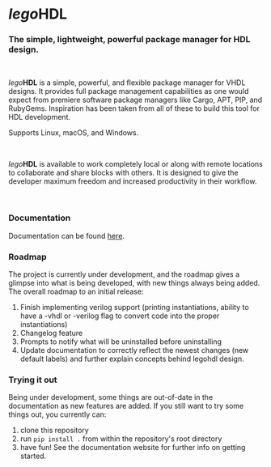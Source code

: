 # _lego_**HDL**
### The simple, lightweight, powerful package manager for HDL design.
  
<br />  

_lego_**HDL** is a simple, powerful, and flexible package manager for VHDL designs. It provides full package management capabilities as one would expect from premiere software package managers like Cargo, APT, PIP, and RubyGems. Inspiration has been taken from all of these to build this tool for HDL development. 

Supports Linux, macOS, and Windows.

<br />

_lego_**HDL** is available to work completely local or along with remote locations to collaborate and share blocks with others. It is designed to give the developer maximum freedom and increased productivity in their workflow.

<br /> 

### __Documentation__

Documentation can be found [here](https://legohdl.notion.site/legohdl/legoHDL-f798525eee2f4378bcf5e970ae6373cf). 


### __Roadmap__
The project is currently under development, and the roadmap gives a glimpse into what is being developed, with new things always being added. The overall roadmap to an initial release:

1. Finish implementing verilog support (printing instantiations, ability to have a -vhdl or -verilog flag to convert code into the proper instantiations)
2. Changelog feature
3. Prompts to notify what will be uninstalled before uninstalling
4. Update documentation to correctly reflect the newest changes (new default labels) and further explain concepts behind legohdl design.

### __Trying it out__
Being under development, some things are out-of-date in the documentation as new features are added. If you still want to try some things out, you currently can:
1. clone this repository
2. run `pip install .` from within the repository's root directory
3. have fun! See the documentation website for further info on getting started.